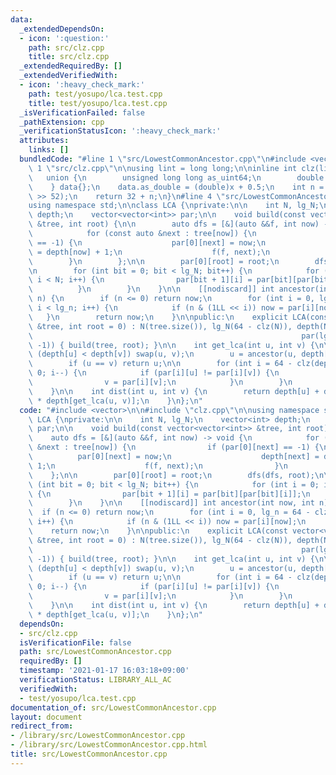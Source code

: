 ```yaml
---
data:
  _extendedDependsOn:
  - icon: ':question:'
    path: src/clz.cpp
    title: src/clz.cpp
  _extendedRequiredBy: []
  _extendedVerifiedWith:
  - icon: ':heavy_check_mark:'
    path: test/yosupo/lca.test.cpp
    title: test/yosupo/lca.test.cpp
  _isVerificationFailed: false
  _pathExtension: cpp
  _verificationStatusIcon: ':heavy_check_mark:'
  attributes:
    links: []
  bundledCode: "#line 1 \"src/LowestCommonAncestor.cpp\"\n#include <vector>\n\n#line\
    \ 1 \"src/clz.cpp\"\n\nusing lint = long long;\n\ninline int clz(lint x) {\n \
    \   union {\n        unsigned long long as_uint64;\n        double as_double;\n\
    \    } data{};\n    data.as_double = (double)x + 0.5;\n    int n = 1054 - (int)(data.as_uint64\
    \ >> 52);\n    return 32 + n;\n}\n#line 4 \"src/LowestCommonAncestor.cpp\"\n\n\
    using namespace std;\n\nclass LCA {\nprivate:\n\n    int N, lg_N;\n    vector<int>\
    \ depth;\n    vector<vector<int>> par;\n\n    void build(const vector<vector<int>>\
    \ &tree, int root) {\n\n        auto dfs = [&](auto &&f, int now) -> void {\n\
    \            for (const auto &next : tree[now]) {\n                if (par[0][next]\
    \ == -1) {\n                    par[0][next] = now;\n                    depth[next]\
    \ = depth[now] + 1;\n                    f(f, next);\n                }\n    \
    \        }\n        };\n\n        par[0][root] = root;\n        dfs(dfs, root);\n\
    \n        for (int bit = 0; bit < lg_N; bit++) {\n            for (int i = 0;\
    \ i < N; i++) {\n                par[bit + 1][i] = par[bit][par[bit][i]];\n  \
    \          }\n        }\n    }\n\n    [[nodiscard]] int ancestor(int now, int\
    \ n) {\n        if (n <= 0) return now;\n        for (int i = 0, lg_n = 64 - clz(n);\
    \ i < lg_n; i++) {\n            if (n & (1LL << i)) now = par[i][now];\n     \
    \   }\n        return now;\n    }\n\npublic:\n    explicit LCA(const vector<vector<int>>\
    \ &tree, int root = 0) : N(tree.size()), lg_N(64 - clz(N)), depth(N),\n      \
    \                                                            par(lg_N + 1, vector<int>(N,\
    \ -1)) { build(tree, root); }\n\n    int get_lca(int u, int v) {\n\n        if\
    \ (depth[u] < depth[v]) swap(u, v);\n        u = ancestor(u, depth[u] - depth[v]);\n\
    \        if (u == v) return u;\n\n        for (int i = 64 - clz(depth[u]); i >=\
    \ 0; i--) {\n            if (par[i][u] != par[i][v]) {\n                u = par[i][u];\n\
    \                v = par[i][v];\n            }\n        }\n        return par[0][u];\n\
    \    }\n\n    int dist(int u, int v) {\n        return depth[u] + depth[v] - 2\
    \ * depth[get_lca(u, v)];\n    }\n};\n"
  code: "#include <vector>\n\n#include \"clz.cpp\"\n\nusing namespace std;\n\nclass\
    \ LCA {\nprivate:\n\n    int N, lg_N;\n    vector<int> depth;\n    vector<vector<int>>\
    \ par;\n\n    void build(const vector<vector<int>> &tree, int root) {\n\n    \
    \    auto dfs = [&](auto &&f, int now) -> void {\n            for (const auto\
    \ &next : tree[now]) {\n                if (par[0][next] == -1) {\n          \
    \          par[0][next] = now;\n                    depth[next] = depth[now] +\
    \ 1;\n                    f(f, next);\n                }\n            }\n    \
    \    };\n\n        par[0][root] = root;\n        dfs(dfs, root);\n\n        for\
    \ (int bit = 0; bit < lg_N; bit++) {\n            for (int i = 0; i < N; i++)\
    \ {\n                par[bit + 1][i] = par[bit][par[bit][i]];\n            }\n\
    \        }\n    }\n\n    [[nodiscard]] int ancestor(int now, int n) {\n      \
    \  if (n <= 0) return now;\n        for (int i = 0, lg_n = 64 - clz(n); i < lg_n;\
    \ i++) {\n            if (n & (1LL << i)) now = par[i][now];\n        }\n    \
    \    return now;\n    }\n\npublic:\n    explicit LCA(const vector<vector<int>>\
    \ &tree, int root = 0) : N(tree.size()), lg_N(64 - clz(N)), depth(N),\n      \
    \                                                            par(lg_N + 1, vector<int>(N,\
    \ -1)) { build(tree, root); }\n\n    int get_lca(int u, int v) {\n\n        if\
    \ (depth[u] < depth[v]) swap(u, v);\n        u = ancestor(u, depth[u] - depth[v]);\n\
    \        if (u == v) return u;\n\n        for (int i = 64 - clz(depth[u]); i >=\
    \ 0; i--) {\n            if (par[i][u] != par[i][v]) {\n                u = par[i][u];\n\
    \                v = par[i][v];\n            }\n        }\n        return par[0][u];\n\
    \    }\n\n    int dist(int u, int v) {\n        return depth[u] + depth[v] - 2\
    \ * depth[get_lca(u, v)];\n    }\n};\n"
  dependsOn:
  - src/clz.cpp
  isVerificationFile: false
  path: src/LowestCommonAncestor.cpp
  requiredBy: []
  timestamp: '2021-01-17 16:03:18+09:00'
  verificationStatus: LIBRARY_ALL_AC
  verifiedWith:
  - test/yosupo/lca.test.cpp
documentation_of: src/LowestCommonAncestor.cpp
layout: document
redirect_from:
- /library/src/LowestCommonAncestor.cpp
- /library/src/LowestCommonAncestor.cpp.html
title: src/LowestCommonAncestor.cpp
---
```

